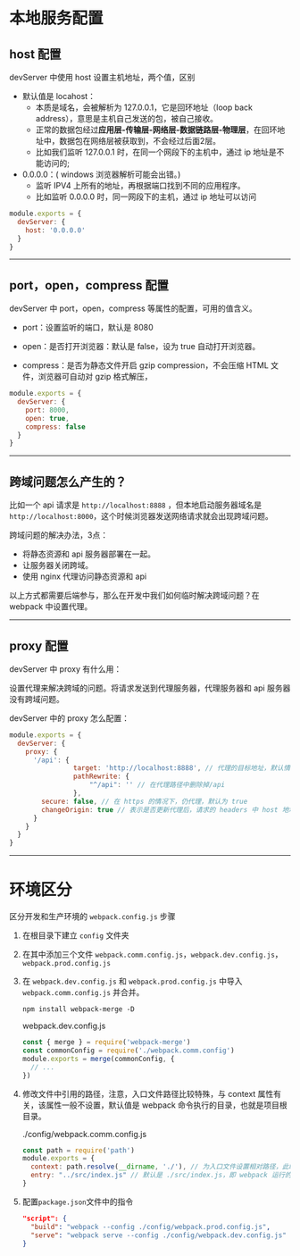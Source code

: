 # 本地服务配置

## host 配置

devServer 中使用 host 设置主机地址，两个值，区别

- 默认值是 locahost：
  - 本质是域名，会被解析为 127.0.0.1，它是回环地址（loop back address），意思是主机自己发送的包，被自己接收。
  - 正常的数据包经过**应用层-传输层-网络层-数据链路层-物理层**，在回环地址中，数据包在网络层被获取到，不会经过后面2层。
  - 比如我们监听 127.0.0.1 时，在同一个网段下的主机中，通过 ip 地址是不能访问的;
- 0.0.0.0：( windows 浏览器解析可能会出错。)
  - 监听 IPV4 上所有的地址，再根据端口找到不同的应用程序。
  - 比如监听 0.0.0.0 时，同一网段下的主机，通过 ip 地址可以访问

```javascript
module.exports = {
  devServer: {
    host: '0.0.0.0'
  }
}
```

------

##  port，open，compress 配置

devServer 中 port，open，compress 等属性的配置，可用的值含义。

- port：设置监听的端口，默认是 8080

- open：是否打开浏览器：默认是 false，设为 true 自动打开浏览器。

- compress：是否为静态文件开启 gzip compression，不会压缩 HTML 文件，浏览器可自动对 gzip 格式解压，

```javascript
module.exports = {
  devServer: {
    port: 8000,
    open: true,
    compress: false
  }
}
```

------

## 跨域问题怎么产生的？

比如一个 api 请求是 `http://localhost:8888` ，但本地启动服务器域名是 `http://localhost:8000`，这个时候浏览器发送网络请求就会出现跨域问题。

跨域问题的解决办法，3点：

- 将静态资源和 api 服务器部署在一起。
- 让服务器关闭跨域。
- 使用 nginx 代理访问静态资源和 api

以上方式都需要后端参与，那么在开发中我们如何临时解决跨域问题？在 webpack 中设置代理。

------

## proxy 配置

devServer 中 proxy 有什么用：

设置代理来解决跨域的问题。将请求发送到代理服务器，代理服务器和 api 服务器没有跨域问题。

devServer 中的 proxy 怎么配置：

```javascript
module.exports = {
  devServer: {
    proxy: {
      '/api': {
				target: 'http://localhost:8888', // 代理的目标地址，默认情况下将代理 http://localhost:8888/api 这个路径
				pathRewrite: {
					"^/api": '' // 在代理路径中删除掉/api
				},
        secure: false, // 在 https 的情况下，仍代理，默认为 true
        changeOrigin: true // 表示是否更新代理后，请求的 headers 中 host 地址，默认 http://localhost:8000 ,应该为http://localhost:8888
      }
    }
  }
}
```

------

# 环境区分

区分开发和生产环境的 `webpack.config.js` 步骤

1. 在根目录下建立 `config` 文件夹

2. 在其中添加三个文件 `webpack.comm.config.js`，`webpack.dev.config.js`，`webpack.prod.config.js`

3. 在 `webpack.dev.config.js` 和 `webpack.prod.config.js` 中导入 `webpack.comm.config.js` 并合并。

   ```shell
   npm install webpack-merge -D
   ```

   webpack.dev.config.js

   ```javascript
   const { merge } = require('webpack-merge') 
   const commonConfig = require('./webpack.comm.config')
   module.exports = merge(commonConfig, {
     // ...
   })
   ```

4. 修改文件中引用的路径，注意，入口文件路径比较特殊，与 context 属性有关，该属性一般不设置，默认值是 webpack 命令执行的目录，也就是项目根目录。

   ./config/webpack.comm.config.js

   ```javascript
   const path = require('path')
   module.exports = {
     context: path.resolve(__dirname, './'), // 为入口文件设置相对路径，此时代表 ./config 目录，
     entry: "../src/index.js" // 默认是 ./src/index.js，即 webpack 运行的目录，即项目根目录
   }
   ```

5. 配置`package.json`文件中的指令

   ```json
   "script": {
     "build": "webpack --config ./config/webpack.prod.config.js",
     "serve": "webpack serve --config ./config/webpack.dev.config.js"
   }
   ```

